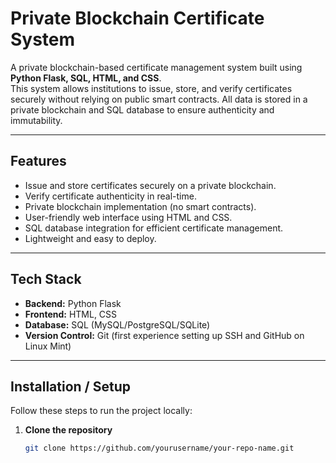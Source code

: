 # Private Blockchain Certificate System

A private blockchain-based certificate management system built using **Python Flask, SQL, HTML, and CSS**.  
This system allows institutions to issue, store, and verify certificates securely without relying on public smart contracts. All data is stored in a private blockchain and SQL database to ensure authenticity and immutability.

---

## Features

- Issue and store certificates securely on a private blockchain.  
- Verify certificate authenticity in real-time.  
- Private blockchain implementation (no smart contracts).  
- User-friendly web interface using HTML and CSS.  
- SQL database integration for efficient certificate management.  
- Lightweight and easy to deploy.  

---

## Tech Stack

- **Backend:** Python Flask  
- **Frontend:** HTML, CSS  
- **Database:** SQL (MySQL/PostgreSQL/SQLite)  
- **Version Control:** Git (first experience setting up SSH and GitHub on Linux Mint)  

---

## Installation / Setup

Follow these steps to run the project locally:

1. **Clone the repository**
   ```bash
   git clone https://github.com/yourusername/your-repo-name.git
